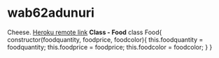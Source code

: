 # wab62adunuri

Cheese.
[Heroku remote link](https://wab62adunuri.herokuapp.com/)
**Class - Food**
class Food{
    constructor(foodquantity, foodprice, foodcolor){
        this.foodquantity = foodquantity;
        this.foodprice = foodprice;
        this.foodcolor = foodcolor;
    }
}